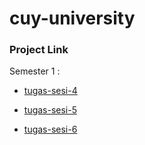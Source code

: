 # cuy-university

### Project Link

Semester 1 :

* [tugas-sesi-4](https://sesi-4-cuyuniversity.andyanggara.repl.co)

* [tugas-sesi-5](https://sesi-5-cuyuniversity.andyanggara.repl.co)

* [tugas-sesi-6](https://sesi-6-cuyuniversity.andyanggara.repl.co)
